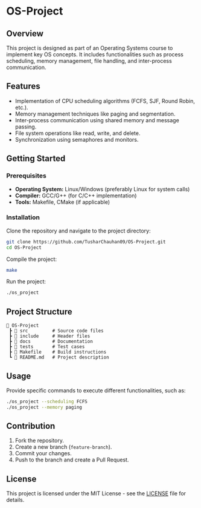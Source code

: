# OS-Project

## Overview
This project is designed as part of an Operating Systems course to implement key OS concepts. It includes functionalities such as process scheduling, memory management, file handling, and inter-process communication.

## Features
- Implementation of CPU scheduling algorithms (FCFS, SJF, Round Robin, etc.).
- Memory management techniques like paging and segmentation.
- Inter-process communication using shared memory and message passing.
- File system operations like read, write, and delete.
- Synchronization using semaphores and monitors.

## Getting Started

### Prerequisites
- **Operating System:** Linux/Windows (preferably Linux for system calls)
- **Compiler:** GCC/G++ (for C/C++ implementation)
- **Tools:** Makefile, CMake (if applicable)

### Installation
Clone the repository and navigate to the project directory:
```sh
git clone https://github.com/TusharChauhan09/OS-Project.git
cd OS-Project
```
Compile the project:
```sh
make
```
Run the project:
```sh
./os_project
```

## Project Structure
```
📁 OS-Project
 ┣ 📂 src         # Source code files
 ┣ 📂 include     # Header files
 ┣ 📂 docs        # Documentation
 ┣ 📂 tests       # Test cases
 ┣ 📜 Makefile    # Build instructions
 ┗ 📜 README.md   # Project description
```

## Usage
Provide specific commands to execute different functionalities, such as:
```sh
./os_project --scheduling FCFS
./os_project --memory paging
```

## Contribution
1. Fork the repository.
2. Create a new branch (`feature-branch`).
3. Commit your changes.
4. Push to the branch and create a Pull Request.

## License
This project is licensed under the MIT License - see the [LICENSE](LICENSE) file for details.
